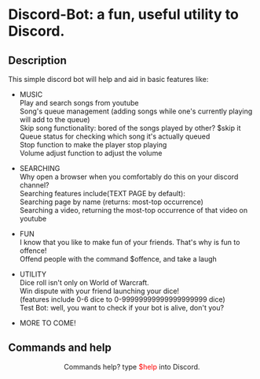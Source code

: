 # Discord-Bot: a fun, useful utility to Discord.
## Description
This simple discord bot will help and aid in basic features like:

 - MUSIC<br>
   Play and search songs from youtube<br>
   Song's queue management (adding songs while one's currently playing will add to the queue)<br>
   Skip song functionality: bored of the songs played by other? $skip it<br>
   Queue status for checking which song it's actually queued<br>
   Stop function to make the player stop playing<br>
   Volume adjust function to adjust the volume<br>

 - SEARCHING<br>
   Why open a browser when you comfortably do this on your discord channel?<br>
   Searching features include(TEXT PAGE by default):<br>
   Searching page by name (returns: most-top occurrence)<br>
   Searching a video, returning the most-top occurrence of that video on youtube<br>

 - FUN<br>
   I know that you like to make fun of your friends. That's why is fun to offence!<br>
   Offend people with the command $offence, and take a laugh<br>

 - UTILITY<br>
   Dice roll isn't only on World of Warcraft.<br>
   Win dispute with your friend launching your dice!<br>
   (features include 0-6 dice to 0-99999999999999999999 dice)<br>
   Test Bot: well, you want to check if your bot is alive, don't you?<br>
    
 - MORE TO COME!<br>

## Commands and help
<center>Commands help? type <span style="color:red">$help</span> into Discord.</center>

